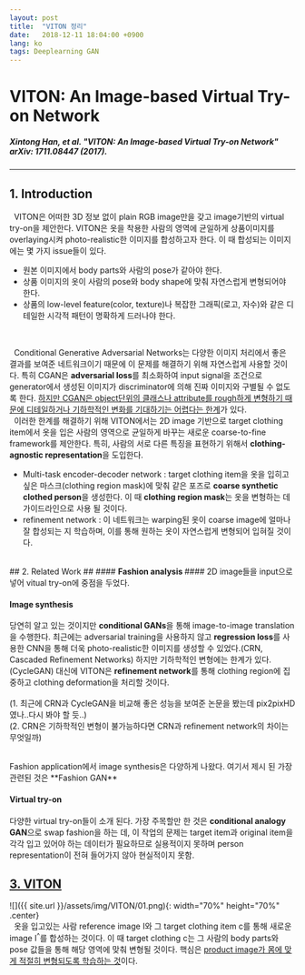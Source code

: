 ```yaml
---
layout: post
title:  "VITON 정리"
date:   2018-12-11 18:04:00 +0900
lang: ko
tags: Deeplearning GAN
---
```

# VITON: An Image-based Virtual Try-on Network #

##### Xintong Han, et al. "VITON: An Image-based Virtual Try-on Network" arXiv: 1711.08447 (2017). #####
<hr>

## 1. Introduction ##
&nbsp;&nbsp;VITON은 어떠한 3D 정보 없이 plain RGB image만을 갖고 image기반의 virtual try-on을 제안한다. VITON은 옷을 착용한 사람의 영역에 균일하게 상품이미지를 overlaying시켜 photo-realistic한 이미지를 합성하고자 한다. 이 때 합성되는 이미지에는 몇 가지 issue들이 있다.

* 원본 이미지에서 body parts와 사람의 pose가 같아야 한다.
* 상품 이미지의 옷이 사람의 pose와 body shape에 맞춰 자연스럽게 변형되어야 한다.
* 상품의 low-level feature(color, texture)나 복잡한 그래픽(로고, 자수)와 같은 디테일한 시각적 패턴이 명확하게 드러나야 한다.
<br>

&nbsp;&nbsp;Conditional Generative Adversarial Networks는 다양한 이미지 처리에서 좋은 결과를 보여준 네트워크이기 때문에 이 문제를 해결하기 위해 자연스럽게 사용할 것이다. 특히 CGAN은 **adversarial loss**를 최소화하여 input signal을 조건으로 generator에서 생성된 이미지가 discriminator에 의해 진짜 이미지와 구별될 수 없도록 한다. <u>하지만 CGAN은 object단위의 클래스나 attribute를 rough하게 변형하기 때문에 디테일하거나 기하학적인 변화를 기대하기는 어렵다는 한계</u>가 있다.<br>
&nbsp;&nbsp;이러한 한계를 해결하기 위해 VITON에서는 2D image 기반으로 target clothing item에서 옷을 입은 사람의 영역으로 균일하게 바꾸는 새로운 coarse-to-fine framework를 제안한다. 특히, 사람의 서로 다른 특징을 표현하기 위해서 **clothing-agnostic representation**을 도입한다.

* Multi-task encoder-decoder network : target clothing item을 옷을 입히고 싶은 마스크(clothing region mask)에 맞춰 같은 포즈로 **coarse synthetic clothed person**을 생성한다. 이 때 **clothing region mask**는 옷을 변형하는 데 가이드라인으로 사용 될 것이다.
* refinement network : 이 네트워크는 warping된 옷이 coarse image에 얼마나 잘 합성되는 지 학습하며, 이를 통해 원하는 옷이 자연스럽게 변형되어 입혀질 것이다.

<br>
## 2. Related Work ##
#### <b> Fashion analysis </b> ####
2D image들을 input으로 넣어 vitual try-on에 중점을 두었다.

#### <b> Image synthesis </b> ####
당연히 알고 있는 것이지만 **conditional GANs**을 통해 image-to-image translation을 수행한다. 최근에는 adversarial training을 사용하지 않고 **regression loss**를 사용한 CNN을 통해 더욱 photo-realistic한 이미지를 생성할 수 있었다.(CRN, Cascaded Refinement Networks) 하지만 기하학적인 변형에는 한계가 있다. (CycleGAN) 대신에 VITON은 **refinement network**를 통해 clothing region에 집중하고 clothing deformation을 처리할 것이다.
<br><br>
(1. 최근에 CRN과 CycleGAN을 비교해 좋은 성능을 보여준 논문을 봤는데 pix2pixHD였나..다시 봐야 할 듯..)<br>
(2. CRN은 기하학적인 변형이 불가능하다면 CRN과 refinement network의 차이는 무엇일까)<br>

<br>
Fashion application에서 image synthesis은 다양하게 나왔다. 여기서 제시 된 가장 관련된 것은 **Fashion GAN**
<br>

#### <b> Virtual try-on </b> ####
다양한 virtual try-on들이 소개 된다. 가장 주목할만 한 것은 **conditional analogy GAN**으로 swap fashion을 하는 데, 이 작업의 문제는 target item과 original item을 각각 입고 있어야 하는 데이터가 필요하므로 실용적이지 못하며 person representation이 전혀 들어가지 않아 현실적이지 못함.
<br>

## <u>3. VITON</u> ##
![]({{ site.url }}/assets/img/VITON/01.png){: width="70%" height="70%" .center}
<br>
&nbsp;&nbsp;옷을 입고있는 사람 reference image I와 그 target clothing item c를 통해 새로운 image I<sup>^</sup>를 합성하는 것이다. 이 때 target clothing c는 그 사람의 body parts와 pose 값들을 통해 해당 영역에 맞춰 변형될 것이다. 핵심은 <u>product image가 몸에 맞게 적절히 변형되도록 학습하는 것</u>이다.
